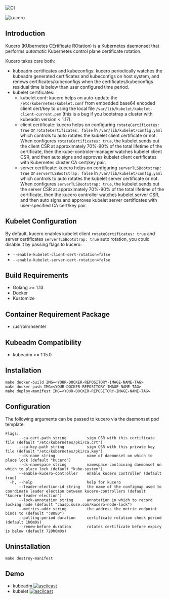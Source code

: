 ![CI](https://github.com/SUSE/kucero/workflows/CI/badge.svg)

![kucero](logo.png)

## Introduction

Kucero (KUbernetes CErtificate ROtation) is a Kubernetes daemonset that
performs _automatic_ Kubernetes control plane certificate rotation.

Kucero takes care both:
- kubeadm certificates and kubeconfigs: kucero periodically watches the kubeadm generated certificates and kubeconfigs on host system, and renews certificates/kubeconfigs when the certificates/kubeconfigs residual time is below than user configured time period.
- kubelet certificates:
  - kubelet.conf: kucero helps on auto-update the `/etc/kubernetes/kubelet.conf` from embedded base64 encoded client cert/key to using the local file `/var/lib/kubelet/kubelet-client-current.pem` (this is a bug if you bootstrap a cluster with kubeadm version < 1.17).
  - client certificate: kucero helps on configuring `rotateCertificates: true` or `rotateCertificates: false` in `/var/lib/kubelet/config.yaml` which controls to auto rotates the kubelet client certificate or not. When configures `rotateCertificates: true`, the kubelet sends out the client CSR at approximately 70%-90% of the total lifetime of the certificate, then the kube-controler-manager watches kubelet client CSR, and then auto signs and approves kubelet client certificates with Kubernetes cluster CA cert/key pair.
  - server certificate: kucero helps on configuring `serverTLSBootstrap: true` or `serverTLSBootstrap: false` in `/var/lib/kubelet/config.yaml` which controls to auto rotates the kubelet server certificate or not. When configures `serverTLSBootstrap: true`, the kubelet sends out the server CSR at approximately 70%-90% of the total lifetime of the certificate, then the kucero controller watches kubelet server CSR, and then auto signs and approves kubelet server certificates with user-specified CA cert/key pair.

## Kubelet Configuration

By default, kucero enables kubelet client `rotateCertificates: true` and server certificates `serverTLSBootstrap: true` auto rotation, you could disable it by passing flags to kucero:
- `--enable-kubelet-client-cert-rotation=false`
- `--enable-kubelet-server-cert-rotation=false`

## Build Requirements

- Golang >= 1.13
- Docker
- Kustomize

## Container Requirement Package

- /usr/bin/nsenter

## Kubeadm Compatibility

- kubeadm >= 1.15.0

## Installation

```
make docker-build IMG=<YOUR-DOCKER-REPOSITORY-IMAGE-NAME-TAG>
make docker-push IMG=<YOUR-DOCKER-REPOSITORY-IMAGE-NAME-TAG>
make deploy-manifest IMG=<YOUR-DOCKER-REPOSITORY-IMAGE-NAME-TAG>
```

## Configuration

The following arguments can be passed to kucero via the daemonset pod template:

```
Flags:
      --ca-cert-path string         sign CSR with this certificate file (default "/etc/kubernetes/pki/ca.crt")
      --ca-key-path string          sign CSR with this private key file (default "/etc/kubernetes/pki/ca.key")
      --ds-name string              name of daemonset on which to place lock (default "kucero")
      --ds-namespace string         namespace containing daemonset on which to place lock (default "kube-system")
      --enable-kucero-controller    enable kucero controller (default true)
  -h, --help                        help for kucero
      --leader-election-id string   the name of the configmap used to coordinate leader election between kucero-controllers (default "kucero-leader-election")
      --lock-annotation string      annotation in which to record locking node (default "caasp.suse.com/kucero-node-lock")
      --metrics-addr string         the address the metric endpoint binds to (default ":8080")
      --polling-period duration     certificate rotation check period (default 1h0m0s)
      --renew-before duration       rotates certificate before expiry is below (default 720h0m0s)
```

## Uninstallation

```
make destroy-manifest
```

## Demo

- kubeadm
  [![asciicast](https://asciinema.org/a/340053.svg)](https://asciinema.org/a/340053)
- kubelet
  [![asciicast](https://asciinema.org/a/340054.svg)](https://asciinema.org/a/340054)
